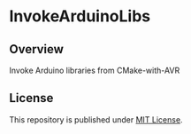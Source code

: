 # InvokeArduinoLibs

## Overview

Invoke Arduino libraries from CMake-with-AVR

## License

This repository is published under [MIT License](LICENSE).